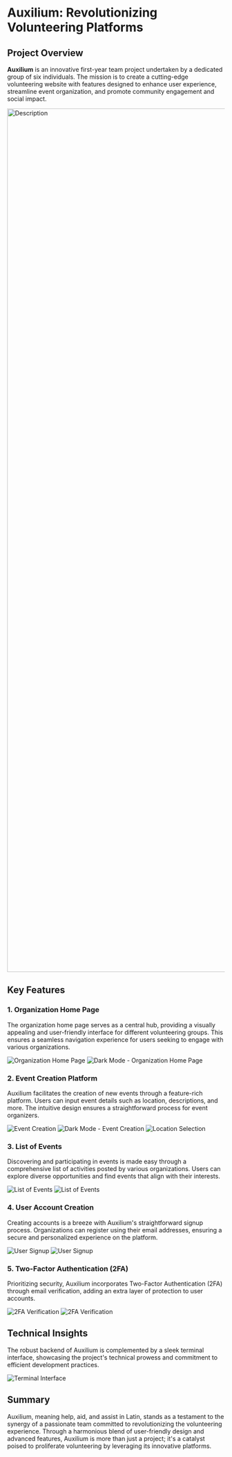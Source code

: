 # Auxilium: Revolutionizing Volunteering Platforms

## Project Overview

**Auxilium** is an innovative first-year team project undertaken by a dedicated group of six individuals. The mission is to create a cutting-edge volunteering website with features designed to enhance user experience, streamline event organization, and promote community engagement and social impact.

<img src="main1.png" alt="Description" width="2000"/>


## Key Features

### 1. Organization Home Page
The organization home page serves as a central hub, providing a visually appealing and user-friendly interface for different volunteering groups. This ensures a seamless navigation experience for users seeking to engage with various organizations.

![Organization Home Page](auxpics1.png)
![Dark Mode - Organization Home Page](auxpics2.jpg)

### 2. Event Creation Platform
Auxilium facilitates the creation of new events through a feature-rich platform. Users can input event details such as location, descriptions, and more. The intuitive design ensures a straightforward process for event organizers.

![Event Creation](event1.jpg)
![Dark Mode - Event Creation](darkmode1.png)
![Location Selection](getlocation1.png)

### 3. List of Events
Discovering and participating in events is made easy through a comprehensive list of activities posted by various organizations. Users can explore diverse opportunities and find events that align with their interests.

![List of Events](listOfEvents1.png)
![List of Events](listOfEvents2.png)

### 4. User Account Creation
Creating accounts is a breeze with Auxilium's straightforward signup process. Organizations can register using their email addresses, ensuring a secure and personalized experience on the platform.

![User Signup](signup1.png)
![User Signup](signup2.jpg)

### 5. Two-Factor Authentication (2FA)
Prioritizing security, Auxilium incorporates Two-Factor Authentication (2FA) through email verification, adding an extra layer of protection to user accounts.

![2FA Verification](verify1.png)
![2FA Verification](verify2.png)

## Technical Insights
The robust backend of Auxilium is complemented by a sleek terminal interface, showcasing the project's technical prowess and commitment to efficient development practices.

![Terminal Interface](terminal.jpg)

## Summary
Auxilium, meaning help, aid, and assist in Latin, stands as a testament to the synergy of a passionate team committed to revolutionizing the volunteering experience. Through a harmonious blend of user-friendly design and advanced features, Auxilium is more than just a project; it's a catalyst poised to proliferate volunteering by leveraging its innovative platforms.
